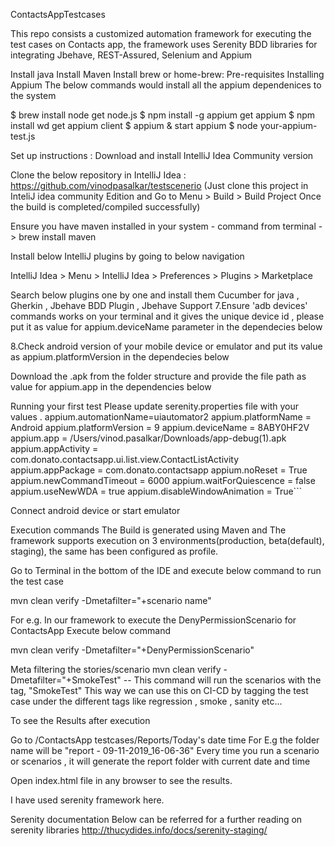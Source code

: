 ContactsAppTestcases

This repo consists a customized automation framework for executing the test cases on Contacts app, the framework uses Serenity BDD libraries for integrating Jbehave, REST-Assured, Selenium and Appium

Install java 
Install Maven
Install brew  or home-brew: 
Pre-requisites Installing Appium 
The below commands would install all the appium dependenices to the system

$ brew install node get node.js 
$ npm install -g appium get appium 
$ npm install wd get appium client 
$ appium & start appium 
$ node your-appium-test.js

Set up instructions :
Download and install IntelliJ Idea Community version


Clone the below repository in IntelliJ Idea : https://github.com/vinodpasalkar/testscenerio (Just clone this project in InteliJ idea community Edition and Go to Menu > Build > Build Project Once the build is completed/compiled successfully)


Ensure you have maven installed in your system - command from terminal -> brew install maven


Install below IntelliJ plugins by going to below navigation


IntelliJ Idea > Menu > IntelliJ Idea > Preferences > Plugins > Marketplace


Search below plugins one by one and install them Cucumber for java , Gherkin , Jbehave BDD Plugin , Jbehave Support 7.Ensure 'adb devices' commands works on your terminal and it gives the unique device id , please put it as value for appium.deviceName parameter in the dependecies below 


8.Check android version of your mobile device or emulator and put its value as appium.platformVersion in the dependecies below


Download the .apk from the folder structure and provide the file path as value for appium.app in the dependencies below


Running your first test 
Please update  serenity.properties file with your values .
appium.automationName=uiautomator2
appium.platformName = Android
appium.platformVersion = 9
appium.deviceName  = 8ABY0HF2V
appium.app =  /Users/vinod.pasalkar/Downloads/app-debug(1).apk
appium.appActivity = com.donato.contactsapp.ui.list.view.ContactListActivity
appium.appPackage = com.donato.contactsapp
appium.noReset = True
appium.newCommandTimeout = 6000
appium.waitForQuiescence = false
appium.useNewWDA = true
appium.disableWindowAnimation = True```

Connect android device or start emulator

Execution commands
The Build is generated using Maven and The framework supports execution on 3 environments(production, beta(default), staging), the same has been configured as profile.

Go to Terminal in the bottom of the IDE and execute below command to run the test case

mvn clean verify -Dmetafilter="+scenario name"

For e.g. 
In our framework to execute the DenyPermissionScenario for ContactsApp
Execute below command
 
mvn clean verify -Dmetafilter="+DenyPermissionScenario"
  
  
Meta filtering the stories/scenario
mvn clean verify -Dmetafilter="+SmokeTest" -- This command will run the scenarios with the tag, "SmokeTest"
This way we can use this on CI-CD by tagging the test case under the different tags like regression , smoke , sanity etc...
  
To see the Results after execution
  
Go to  /ContactsApp testcases/Reports/Today's date time For E.g the folder name will be "report - 09-11-2019_16-06-36"
Every time you run a scenario or scenarios , it will generate the report folder with current date and time
  
Open index.html file in any browser to see the results.
  
I have used serenity framework here.

Serenity documentation
Below can be referred for a further reading on serenity libraries http://thucydides.info/docs/serenity-staging/



